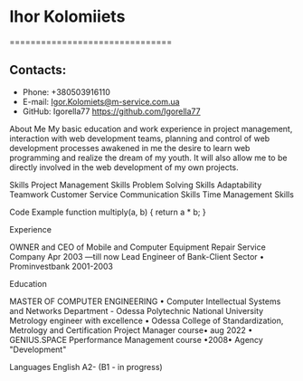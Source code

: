 # **Ihor Kolomiiets** #

===============================

## Contacts: ##

* Phone: +380503916110
* E-mail: Igor.Kolomiets@m-service.com.ua
* GitHub:  Igorella77 https://github.com/Igorella77

About Me
My basic education and work experience in project management, interaction with web development teams, planning and control of web development processes awakened in me the desire to learn web programming and realize the dream of my youth. It will also allow me to be directly involved in the web development of my own projects.

Skills
Project Management Skills
Problem Solving Skills
Adaptability
Teamwork
Customer Service
Communication Skills
Time Management Skills

Code Example
function multiply(a, b)
{
return a * b;
}

Experience

OWNER and CEO of Mobile and Computer Equipment Repair Service Company 
Apr 2003 —till now
Lead Engineer of Bank-Client Sector • Prominvestbank 2001-2003

Education

MASTER OF COMPUTER ENGINEERING • Computer Intellectual Systems and Networks Department - Odessа Polytechnic National University
Metrology engineer with excellence • Odessa College of Standardization, Metrology and Certification
Project Manager course• aug 2022 • GENIUS.SPACE
Рperformance Management course •2008• Agency "Development"

Languages
English A2- (B1 - in progress)
